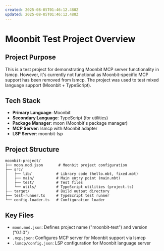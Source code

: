 ```yaml
---
created: 2025-08-05T01:46:12.480Z
updated: 2025-08-05T01:46:12.480Z
---
```


# Moonbit Test Project Overview

## Project Purpose
This is a test project for demonstrating Moonbit MCP server functionality in lsmcp. However, it's currently not functional as Moonbit-specific MCP support has been removed from lsmcp. The project was used to test mixed language support (Moonbit + TypeScript).

## Tech Stack
- **Primary Language**: Moonbit
- **Secondary Language**: TypeScript (for utilities)
- **Package Manager**: moon (Moonbit's package manager)
- **MCP Server**: lsmcp with Moonbit adapter
- **LSP Server**: moonbit-lsp

## Project Structure
```
moonbit-project/
├── moon.mod.json       # Moonbit project configuration
├── src/
│   ├── lib/           # Library code (hello.mbt, fixed.mbt)
│   ├── main/          # Main entry point (main.mbt)
│   ├── test/          # Test files
│   └── utils/         # TypeScript utilities (project.ts)
├── target/            # Build output directory
├── test-runner.ts     # TypeScript test runner
└── config-loader.ts   # Configuration loader
```

## Key Files
- `moon.mod.json`: Defines project name ("moonbit-test") and version ("0.1.0")
- `.mcp.json`: Configures MCP server for Moonbit support via lsmcp
- `.lsmcp/config.json`: LSP configuration for Moonbit language server